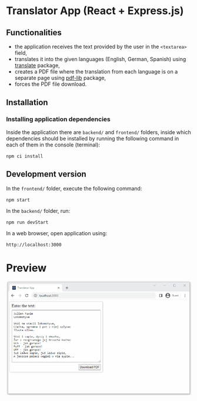 # Translator App (React + Express.js)

## Functionalities

-   the application receives the text provided by the user in the `<textarea>` field,
-   translates it into the given languages (English, German, Spanish) using [translate](https://www.npmjs.com/package/translate?activeTab=readme) package,
-   creates a PDF file where the translation from each language is on a separate page using [pdf-lib](https://www.npmjs.com/package/pdf-lib) package,
-   forces the PDF file download.

## Installation

### Installing application dependencies

Inside the application there are `backend/` and `frontend/` folders, inside which dependencies should be installed by running the following command in each of them in the console (terminal):

```
npm ci install
```

## Development version

In the `frontend/` folder, execute the following command:

```
npm start
```

In the `backend/` folder, run:

```
npm run devStart
```

In a web browser, open application using:

```
http://localhost:3000
```

# Preview

![Alt Text](./readme-resources/translator-preview.gif)

